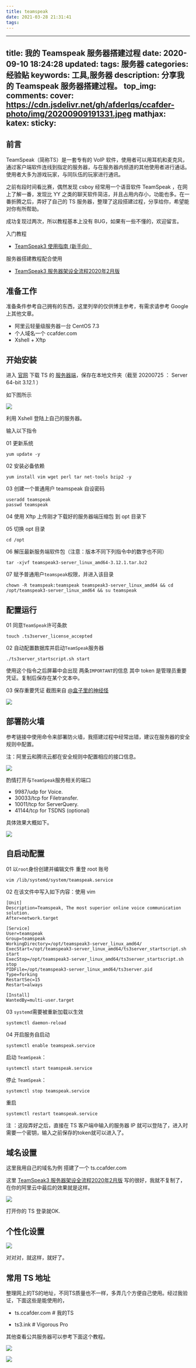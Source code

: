 ```yaml
---
title: teamspeak
date: 2021-03-28 21:31:41
tags:
---
```

---
title: 我的 Teamspeak 服务器搭建过程
date: 2020-09-10 18:24:28
updated:
tags: 服务器
categories: 经验贴
keywords: 工具,服务器
description: 分享我的 Teamspeak 服务器搭建过程。
top_img:
comments:
cover: https://cdn.jsdelivr.net/gh/afderlqs/ccafder-photo/img/20200909191331.jpeg
mathjax:
katex:
sticky: 
---
## 前言

TeamSpeak（简称TS）是一套专有的 VoIP 软件，使用者可以用耳机和麦克风，通过客户端软件连线到指定的服务器，与在服务器内频道的其他使用者进行通话。使用者大多为游戏玩家，与同队伍的玩家进行通讯。

之前有段时间看比赛，偶然发现 csboy 经常用一个语音软件 TeamSpeak ，在网上了解一番，发现比 YY 之类的聊天软件简洁，并且占用内存小，功能也多。在一番折腾之后，弄好了自己的 TS 服务器，整理了这段搭建过程，分享给你，希望能对你有所帮助。

成功复现过两次，所以教程基本上没有 BUG，如果有一些不懂的，欢迎留言。

入门教程

* [TeamSpeak3 使用指南 (新手向）](https://www.wevg.org/archives/how-to-use-teamspeak3/)

服务器搭建教程配合使用

* [TeamSpeak3 服务器架设全流程2020年2月版](https://www.bilibili.com/read/cv4543306/)

## 准备工作

准备条件参考自己拥有的东西，这里列举的仅供博主参考，有需求请参考 Google 上其他文章。

* 阿里云轻量级服务器一台 CentOS 7.3
* 个人域名一个 ccafder.com
* Xshell  + Xftp

## 开始安装

进入 [官网](https://www.teamspeak.com/en/) 下载 TS 的 [服务器端](https://www.teamspeak.com/en/downloads/#server)，保存在本地文件夹（截至 20200725 ： Server 64-bit 3.12.1 ）

如下图所示

![](https://cdn.jsdelivr.net/gh/afderlqs/ccafder-photo/img/20200725114940.png)

利用 Xshell 登陆上自己的服务器。

输入以下指令 

01 更新系统

```
yum update -y
```

02 安装必备依赖

```
yum install vim wget perl tar net-tools bzip2 -y
```

03 创建一个普通用户 teamspeak 自设密码

```
useradd teamspeak
passwd teamspeak
```

04 使用 Xftp 上传刚才下载好的服务器端压缩包 到 opt 目录下

05 切换 opt 目录

```
cd /opt
```

06 解压最新服务端软件包（注意：版本不同下列指令中的数字也不同）

```
tar -xjvf teamspeak3-server_linux_amd64-3.12.1.tar.bz2 
```

07 赋予普通用户`teamspeak`权限，并进入该目录

```
chown -R teamspeak:teamspeak teamspeak3-server_linux_amd64 && cd /opt/teamspeak3-server_linux_amd64 && su teamspeak
```

## 配置运行

01 同意`TeamSpeak`许可条款

```
touch .ts3server_license_accepted
```

02 自动配置数据库并启动`TeamSpeak`服务器

```
./ts3server_startscript.sh start
```

使用这个指令之后屏幕中会出现 两条`IMPORTANT`的信息 其中 token 是管理员重要凭证。复制后保存在某个文本中。

03 保存重要凭证 截图来自 [@盒子里的神经怪](https://space.bilibili.com/187623379)

![](https://cdn.jsdelivr.net/gh/afderlqs/ccafder-photo/img/20200725120659.png)

## 部署防火墙

参考链接中使用命令来部署防火墙，我搭建过程中经常出错，建议在服务器的安全规则中配置。

注：阿里云和腾讯云都在安全规则中配置相应的接口信息。



![](https://cdn.jsdelivr.net/gh/afderlqs/ccafder-photo/img/20200725121032.png)

酌情打开与`TeamSpeak`服务相关的端口

* 9987/udp for Voice.
* 30033/tcp for Filetransfer.
* 10011/tcp for ServerQuery.
* 41144/tcp for TSDNS (optional)

具体效果大概如下。

![](https://cdn.jsdelivr.net/gh/afderlqs/ccafder-photo/img/20200725121256.png)

## 自启动配置

01 以`root`身份创建并编辑文件 重登 root 账号

```
vim /lib/systemd/system/teamspeak.service
```

02 在该文件中写入如下内容：使用 vim 

```
[Unit]
Description=Teamspeak, The most superior online voice communication solution.
After=network.target

[Service]
User=teamspeak
Group=teamspeak
WorkingDirectory=/opt/teamspeak3-server_linux_amd64/
ExecStart=/opt/teamspeak3-server_linux_amd64/ts3server_startscript.sh start
ExecStop=/opt/teamspeak3-server_linux_amd64/ts3server_startscript.sh stop
PIDFile=/opt/teamspeak3-server_linux_amd64/ts3server.pid
Type=forking
RestartSec=15
Restart=always

[Install]
WantedBy=multi-user.target
```

03 `systemd`需要被重新加载以生效

```
systemctl daemon-reload
```

04 开启服务自启动

```
systemctl enable teamspeak.service
```

启动 `TeamSpeak`：

```
systemctl start teamspeak.service
```

停止 `TeamSpeak`：

```
systemctl stop teamspeak.service
```

重启

```
systemctl restart teamspeak.service
```

注 ：这段弄好之后，直接在 TS 客户端中输入的服务器 IP 就可以登陆了，进入时需要一个密钥，输入之前保存的token就可以进入了。

## 域名设置

这里我用自己的域名为例 搭建了一个 ts.ccafder.com

这里 [TeamSpeak3 服务器架设全流程2020年2月版](https://www.bilibili.com/read/cv4543306/) 写的很好，我就不复制了，在你的阿里云中最后的效果就是这样。

![](https://cdn.jsdelivr.net/gh/afderlqs/ccafder-photo/img/20200725123005.png)

打开你的 TS 登录就OK.

## 个性化设置

![](https://cdn.jsdelivr.net/gh/afderlqs/ccafder-photo/img/20200725151049.png)

对对对，就这样，就好了。

## 常用 TS 地址

整理网上的TS的地址，不同TS质量也不一样，多弄几个方便自己使用。经过我验证，下面这些是能使用的，

* ts.ccafder.com	   # 我的TS

* ts3.ink      				# Vigorous Pro

其他查看公共服务器可以参考下面这个教程。

![](https://cdn.jsdelivr.net/gh/afderlqs/ccafder-photo/img/20200731192334.jpg)

![](https://cdn.jsdelivr.net/gh/afderlqs/ccafder-photo/img/20200731192341.jpg)

